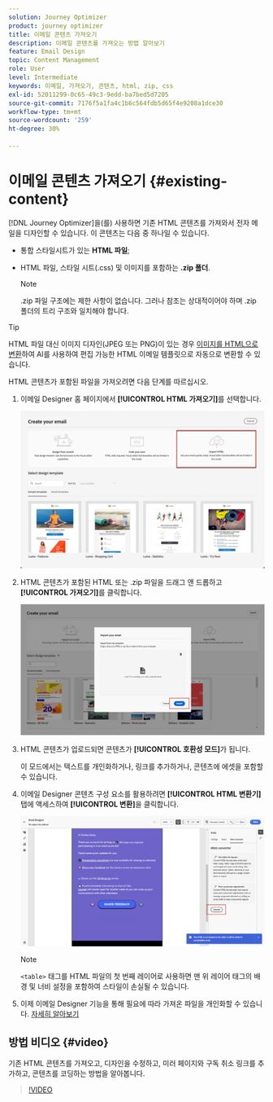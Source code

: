 ```yaml
---
solution: Journey Optimizer
product: journey optimizer
title: 이메일 콘텐츠 가져오기
description: 이메일 콘텐츠를 가져오는 방법 알아보기
feature: Email Design
topic: Content Management
role: User
level: Intermediate
keywords: 이메일, 가져오기, 콘텐츠, html, zip, css
exl-id: 52011299-0c65-49c3-9edd-ba7bed5d7205
source-git-commit: 7176f5a1fa4c1b6c564fdb5d65f4e9208a1dce30
workflow-type: tm+mt
source-wordcount: '259'
ht-degree: 30%

---
```


# 이메일 콘텐츠 가져오기 {#existing-content}

[!DNL Journey Optimizer]을(를) 사용하면 기존 HTML 콘텐츠를 가져와서 전자 메일을 디자인할 수 있습니다. 이 콘텐츠는 다음 중 하나일 수 있습니다.

* 통합 스타일시트가 있는 **HTML 파일**;
* HTML 파일, 스타일 시트(.css) 및 이미지를 포함하는 **.zip 폴더**.

  >[!NOTE]
  >
  >.zip 파일 구조에는 제한 사항이 없습니다. 그러나 참조는 상대적이어야 하며 .zip 폴더의 트리 구조와 일치해야 합니다.


>[!TIP]
>
>HTML 파일 대신 이미지 디자인(JPEG 또는 PNG)이 있는 경우 [이미지를 HTML으로 변환](image-to-html.md)하여 AI를 사용하여 편집 가능한 HTML 이메일 템플릿으로 자동으로 변환할 수 있습니다.

HTML 콘텐츠가 포함된 파일을 가져오려면 다음 단계를 따르십시오.

1. 이메일 Designer 홈 페이지에서 **[!UICONTROL HTML 가져오기]**&#x200B;를 선택합니다.

   ![](assets/import-html_2.png)

1. HTML 콘텐츠가 포함된 HTML 또는 .zip 파일을 드래그 앤 드롭하고 **[!UICONTROL 가져오기]**&#x200B;를 클릭합니다.

   ![](assets/html-imported_2.png)

1. HTML 콘텐츠가 업로드되면 콘텐츠가 **[!UICONTROL 호환성 모드]**&#x200B;가 됩니다.

   이 모드에서는 텍스트를 개인화하거나, 링크를 추가하거나, 콘텐츠에 에셋을 포함할 수 있습니다.

1. 이메일 Designer 콘텐츠 구성 요소를 활용하려면 **[!UICONTROL HTML 변환기]** 탭에 액세스하여 **[!UICONTROL 변환]**&#x200B;을 클릭합니다.

   ![](assets/html-imported.png)

   >[!NOTE]
   >
   > `<table>` 태그를 HTML 파일의 첫 번째 레이어로 사용하면 맨 위 레이어 태그의 배경 및 너비 설정을 포함하여 스타일이 손실될 수 있습니다.

1. 이제 이메일 Designer 기능을 통해 필요에 따라 가져온 파일을 개인화할 수 있습니다. [자세히 알아보기](content-from-scratch.md)

## 방법 비디오 {#video}

기존 HTML 콘텐츠를 가져오고, 디자인을 수정하고, 미러 페이지와 구독 취소 링크를 추가하고, 콘텐츠를 코딩하는 방법을 알아봅니다.

>[!VIDEO](https://video.tv.adobe.com/v/3421913?captions=kor&quality=12)
